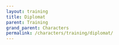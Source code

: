 ```yaml
---
layout: training
title: Diplomat
parent: Training
grand_parent: Characters
permalink: /characters/training/diplomat/
---
```

